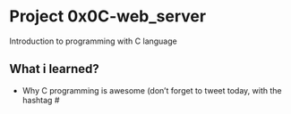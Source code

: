 # Project 0x0C-web_server

Introduction to programming with C language

## What i learned?

 - Why C programming is awesome (don’t forget to tweet today, with the hashtag #